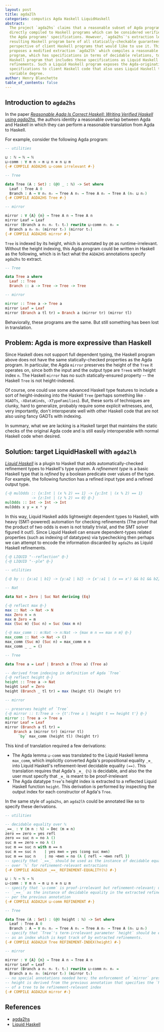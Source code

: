 ```yaml
---
layout: post
title: agda2lh
categories: computics Agda Haskell LiquidHaskell
abstract:
  The project `agda2hs` claims that a reasonable subset of Agda programs can be
  directly compiled to Haskell programs which can be considered verified up to
  the Agda programs' specifications. However, `agda2hs`'s extraction leaves the
  resulting Haskell program bare of all statically-checkable guarantees from the
  perspective of client Haskell programs that would like to use it. This article
  proposes a modified extraction `agda2lh` which compiles a reasonable Agda
  program, which has specifications in terms of decidable relations, to a Liquid
  Haskell program that includes those specifications as Liquid Haskell
  refinements. Such a Liquid Haskell program exposes the Agda-originating
  specifications to client Haskell code that also uses Liquid Haskell to
  variable degree.
author: Henry Blanchette
table_of_contents: false
---
```


## Introduction to `agda2hs`

In the paper _[Reasonable Agda Is Correct Haskell: Writing Verified Haskell
using agda2hs][agda2hs]_, the authors identity a reasonable overlap between Agda
and Haskell in which they can perform a reasonable translation from Agda to
Haskell.

For example, consider the following Agda program:

```agda
-- utilities

⊔ : ℕ → ℕ → ℕ
⊔-comm : ∀ m n → m ⊔ n ≡ n ⊔ m
{-# COMPILE AGDA2HS ⊔-comm irrelevant #-}

-- Tree

data Tree (A : Set) : (@0 _ : ℕ) -> Set where
  Leaf : Tree A 0
  Branch : A → ∀ nₗ nᵣ → Tree A nₗ → Tree A nᵣ → Tree A (nₗ ⊔ nᵣ)
{-# COMPILE AGDA2HS Tree #-}

-- mirror

mirror : ∀ {A} {n} → Tree A n → Tree A n
mirror Leaf = Leaf
mirror (Branch a nₗ nᵣ tₗ tᵣ) rewrite ⊔-comm nₗ nᵣ =
  Branch a nᵣ nₗ (mirror tᵣ) (mirror tₗ)
{-# COMPILE AGDA2HS mirror #-}
```

`Tree` is indexed by its height, which is annotated by `@0` as
runtime-irrelevant. Without the height indexing, this Agda program could be
written in Haskell as the following, which is in fact what the `AGDA2HS`
annotations specify `agda2hs` to extract.

```haskell
-- Tree

data Tree a where
  Leaf :: Tree
  Branch :: a -> Tree -> Tree -> Tree

-- mirror

mirror :: Tree a -> Tree a
mirror Leaf = Leaf
mirror (Branch a tl tr) = Branch a (mirror tr) (mirror tl)
```

Behaviorally, these programs are the same. But still something has been lost in
translation.

## Problem: Agda is more expressive than Haskell

Since Haskell does not support full dependent typing, the Haskell program above
does not have the same statically-checked properties as the Agda program. In
particular, the Agda `mirror` preserves the height of the `Tree` it operates on,
since both the input and the output type are `Tree`s with height index `n`. The
Haskell `mirror` has no such statically-ensured property -- the Haskell `Tree`
is not height-indexed.

Of course, one could use some advanced Haskell type features to include a sort
of height-indexing into the Haskell `Tree` (perhaps something like `-XGADTs`,
`-XDataKinds`, `-XTypeFamilies`). But, these sorts of techniques are clunky,
hard to generalize, probably require some explicit witnesses, and, very
importantly, don't interoperate well with other Haskell code that are not also
using fancy GADTs with indexing.

In summary, what we are lacking is a Haskell target that maintains the static
checks of the original Agda code and is still easily interoperable with normal
Haskell code when desired.

## Solution: target LiquidHaskell with `agda2lh`

_[Liquid Haskell][lh]_ is a plugin to Haskell that adds automatically-checked
refinement types to Haskell's type system. A _refinement type_ is a basic
Haskell type that is _refined_ by a boolean predicate over values of the type.
For example, the following function has a refined input type and a refined
output type.

```haskell
{-@ mulOdds :: {x:Int | (x % 2) == 1} -> {y:Int | (x % 2) == 1}
            -> {z:Int | (z % 2) == 0} @-}
mulOdds :: Int -> Int -> Int
mulOdds x y = x * y
```

In this way, Liquid Haskell adds lightweight dependent types to Haskell, with
heavy (SMT-powered) automation for checking refinements (The proof that the
product of two odds is even is not totally trivial, and the SMT solver figured
it out!). Since Liquid Haskell can ensure dependent-types related properties
(such as indexing of datatypes) via typechecking then perhaps we can attempt to
encode the information discarded by `agda2hs` as Liquid Haskell refinements.

```haskell
{-@ LIQUID "--reflection" @-}
{-@ LIQUID "--ple" @-}

-- utilities

{-@ by :: {x:a1 | b1} -> {y:a2 | b2} -> {x':a1 | (x == x') && b1 && b2} @-}

-- Nat

data Nat = Zero | Suc Nat deriving (Eq)

{-@ reflect max @-}
max :: Nat -> Nat -> N
max Zero n = n
max m Zero = m
max (Suc m) (Suc n) = Suc (max m n)

{-@ max_comm :: m:Nat -> n:Nat -> {max m n == max n m} @-}
max_comm :: Nat -> Nat -> ()
max_comm (Suc m) (Suc n) = max_comm m n
max_comm _ _ = ()

-- Tree

data Tree a = Leaf | Branch a (Tree a) (Tree a)

-- derived from indexing in definition of Agda `Tree`
{-@ reflect height @-}
height :: Tree a -> Nat
height Leaf = Zero
height (Branch _ tl tr) = max (height tl) (height tr)

-- mirror

-- preserves height of `Tree`
{-@ mirror :: t:Tree a -> {t':Tree a | height t == height t'} @-}
mirror :: Tree a -> Tree a
mirror Leaf = Leaf
mirror (Branch a tl tr) =
    Branch a (mirror tr) (mirror tl)
      `by` max_comm (height tl) (height tr)
```

This kind of translation required a few derivations:

- The Agda lemma `⊔-comm` was translated to the Liquid Haskell lemma `max_comm`,
  which implicitly converted Agda's propositional equality `_≡_` into Liquid
  Haskell's refinement-level decidable equality `(==)`. This translation
  requires that Agda's `_≡_ {ℕ}` is decidable, and also the the user must
  specify that `_≡_` is meant to be proof-irrelevant
- The Agda datatype `Tree`'s height index is extracted to a reflected Liquid
  Haskell function `height`. This derivation is performed by inspecting the
  output index for each constructor of Agda's `Tree`.

In the same style of `agda2hs`, an `agda2lh` could be annotated like so to
specify these derivations.

```agda
-- utilities

-- decidable equality over ℕ
_==_ : ∀ (m n : ℕ) → Dec (m ≡ n)
zero == zero = yes refl
zero == suc n = no λ ()
suc m == zero = no λ ()
suc m == suc n with m == n
suc m == suc n    | yes m≡n = yes (cong suc m≡n)
suc m == suc n    | no ¬m≡n = no (λ { refl → ¬m≡n refl })
-- specify that `_==_` should be used as the instance of decidable equality
-- over `ℕ` for refinement-relevant extractions
{-# COMPILE AGDA2LH _==_ REFINEMENT-EQUALITY(ℕ) #-}

⊔ : ℕ → ℕ → ℕ
⊔-comm : ∀ m n → m ⊔ n ≡ n ⊔ m
-- specify that `⊔-comm` is proof-irrelevant but refinement-relevant; uses
-- `_==_` as the instance of decidable equality in the extracted refinement, as
-- per the previous annotation
{-# COMPILE AGDA2LH ⊔-comm REFINEMENT #-}

-- Tree

data Tree (A : Set) : (@0 height : ℕ) -> Set where
  Leaf : Tree A 0
  Branch : A → ∀ nₗ nᵣ → Tree A nₗ → Tree A nᵣ → Tree A (nₗ ⊔ nᵣ)
-- specify that `Tree`'s term-irrelevant parameter `height` should be extracted
-- as an index which is kept track of by extracted refinements.
{-# COMPILE AGDA2LH Tree REFINEMENT-INDEX(height) #-}

-- mirror

mirror : ∀ {A} {n} → Tree A n → Tree A n
mirror Leaf = Leaf
mirror (Branch a nₗ nᵣ tₗ tᵣ) rewrite ⊔-comm nₗ nᵣ =
  Branch a nᵣ nₗ (mirror tᵣ) (mirror tₗ)
-- no special annotations needed here; the enforcement of `mirror` preserving
-- height is derived from the previous annotation that specifies the `height`
-- of a tree to be refinement-relevant index
{-# COMPILE AGDA2LH mirror #-}
```

## References

- [agda2hs][agda2hs]
- [Liquid Haskell][lh]

[agda2hs]: https://jesper.sikanda.be/files/reasonable-agda-is-correct-haskell.pdf
[lh]: https://github.com/ucsd-progsys/liquidhaskell
